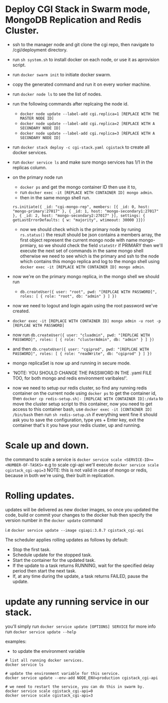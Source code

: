 # Deploy CGI Stack in Swarm mode, MongoDB Replication and Redis Cluster. 
* ssh to the manager node and git clone the cgi repo, then navigate to /cgi/deployment directory.
* run ` sh system.sh ` to install docker on each node, or use it as aprovision script.
* run ` docker swarm init ` to initiate docker swarm.
* copy the generated command and run it on every worker machine.
* run ` docker node ls ` to see the list of nodes.  
* run the following commands after replcaing the node id.
    * ` docker node update --label-add cgi.replica=1 [REPLACE WITH THE MASTER NODE ID] `
    * ` docker node update --label-add cgi.replica=2 [REPLACE WITH A SECONDARY NODE ID] `
    * ` docker node update --label-add cgi.replica=3 [REPLACE WITH A SECONDARY NODE ID] `
* run ` docker stack deploy -c cgi-stack.yaml cgistack ` to create all docker services. 
* run ` docker service ls ` and make sure mongo services has 1/1 in the replicas column.
* on the primary node run 
    * ` docker ps ` and get the mongo container ID then use it to,
    * run ` docker exec -it [REPLACE WITH CONTAINER ID] mongo admin `.
    * then in the same mongo shell run.
     ```
    rs.initiate({ _id: "cgi-mongo-rep", members: [{ _id: 0, host: "mongo-primary:27017" }, { _id: 1, host: "mongo-secondary1:27017" }, { _id: 2, host: "mongo-secondary2:27017" }], settings: { getLastErrorDefaults: { w: "majority", wtimeout: 30000 }}})
     ```
     
    * now we should check which is the primary node by runing ` rs.status() ` the result should be json contains a members array, the first object represent the current mongo node with name mongo-prmiary, so we should check the field ` stateStr ` if PRIMARY then we'll execute the next set of commands in the same mongo shell otherwise we need to see which is the primary and ssh to the node which contains this mongo replica and log to the mongo shell using ` docker exec -it [REPLACE WITH CONTAINER ID] mongo admin `.
* now we're on the primary mongo replica, in the mongo shell we should run 
    * ` db.createUser({ user: "root", pwd: "[REPLCAE WITH PASSWORD]", roles: [ { role: "root", db: "admin" } ] }) `
* now we need to logout and login again using the root password we've created.
* ` docker exec -it [REPLACE WITH CONTAINER ID] mongo admin -u root -p [REPLCAE WITH PASSWORD] `
* now run ` db.createUser({ user: "cluadmin", pwd: "[REPLCAE WITH PASSWORD]", roles: [ { role: "clusterAdmin", db: "admin" } ] }) `
* and then ` db.createUser({ user: "cgiprod", pwd: "[REPLCAE WITH PASSWORD]", roles: [ { role: "readWrite", db: "cgiprod" } ] }) `
* mongo replicaSet is now up and running in secure mode. 
* 'NOTE: YOU SHOULD CHANGE THE PASSWORD IN THE .yaml FILE TOO, for both mongo and redis environment varibales!'.
* now we need to setup our redis cluster, so find any running redis container on the current node using
    ` docker ps ` to get the container id, then ` docker cp redis-setup.sh|- [REPLCAE WITH CONTAINER ID]:/data `
    to move the cluster setup script to this container, now you need to get access to this container bash,
    use ` docker exec -it [CONTAINER ID] /bin/bash ` then run ` sh redis-setup.sh ` 
    if everything went fine it should ask you to save the configuration, type yes + Enter key, exit the container
    that's it you have your redis cluster, up and running.
     

# Scale up and down.
the command to scale a service is ` docker service scale <SERVICE-ID>=<NUMBER-OF-TASKS> `
e.g to scale cgi-api we'll execute ` docker service scale cgistack_cgi-api=3 `
NOTE: this is not valid in case of mongo or redis, because in both we're using,
their built in replication.

# Rolling updates.
updates will be delivered as new docker images, so once you updated the code, build or commit your changes to the docker hub then specify the version number in the ` docker update ` command 

i.e ` docker service update --image cgiapi:3.0.7 cgistack_cgi-api `

The scheduler applies rolling updates as follows by default:
* Stop the first task.
* Schedule update for the stopped task.
* Start the container for the updated task.
* If the update to a task returns RUNNING, wait for the specified delay period then start the next task.
* If, at any time during the update, a task returns FAILED, pause the update.

# update any running service in our stack.
you'll simply run ` docker service update [OPTIONS] SERVICE ` for more info run ` docker service update --help `

examples: 

* to update the environment variable  
```
# list all running docker services.
docker service ls 

# update the environment variable for this service.
docker service update --env-add NODE_ENV=production cgistack_cgi-api

# we need to restart the service, you can do this in swarm by.
docker service scale cgistack_cgi-api=0
docker service scale cgistack_cgi-api=3

```